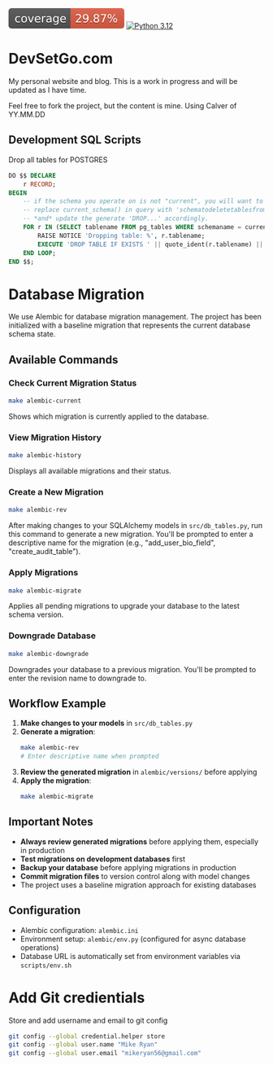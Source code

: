 
[![Coverage fury.io](coverage-badge.svg)](https://github.com/devsetgo/dsg)
[![Python 3.12](https://img.shields.io/badge/python-3.12-blue.svg)](https://www.python.org/downloads/release/python-3120/)
# DevSetGo.com
My personal website and blog. This is a work in progress and will be updated as I have time.

Feel free to fork the project, but the content is mine. Using Calver of YY.MM.DD


## Development SQL Scripts


Drop all tables for POSTGRES
```sql
DO $$ DECLARE
    r RECORD;
BEGIN
    -- if the schema you operate on is not "current", you will want to
    -- replace current_schema() in query with 'schematodeletetablesfrom'
    -- *and* update the generate 'DROP...' accordingly.
    FOR r IN (SELECT tablename FROM pg_tables WHERE schemaname = current_schema()) LOOP
        RAISE NOTICE 'Dropping table: %', r.tablename;
        EXECUTE 'DROP TABLE IF EXISTS ' || quote_ident(r.tablename) || ' CASCADE';
    END LOOP;
END $$;
```

# Database Migration

We use Alembic for database migration management. The project has been initialized with a baseline migration that represents the current database schema state.

## Available Commands

### Check Current Migration Status
```bash
make alembic-current
```
Shows which migration is currently applied to the database.

### View Migration History
```bash
make alembic-history
```
Displays all available migrations and their status.

### Create a New Migration
```bash
make alembic-rev
```
After making changes to your SQLAlchemy models in `src/db_tables.py`, run this command to generate a new migration. You'll be prompted to enter a descriptive name for the migration (e.g., "add_user_bio_field", "create_audit_table").

### Apply Migrations
```bash
make alembic-migrate
```
Applies all pending migrations to upgrade your database to the latest schema version.

### Downgrade Database
```bash
make alembic-downgrade
```
Downgrades your database to a previous migration. You'll be prompted to enter the revision name to downgrade to.

## Workflow Example

1. **Make changes to your models** in `src/db_tables.py`
2. **Generate a migration**:
   ```bash
   make alembic-rev
   # Enter descriptive name when prompted
   ```
3. **Review the generated migration** in `alembic/versions/` before applying
4. **Apply the migration**:
   ```bash
   make alembic-migrate
   ```

## Important Notes

- **Always review generated migrations** before applying them, especially in production
- **Test migrations on development databases** first
- **Backup your database** before applying migrations in production
- **Commit migration files** to version control along with model changes
- The project uses a baseline migration approach for existing databases

## Configuration

- Alembic configuration: `alembic.ini`
- Environment setup: `alembic/env.py` (configured for async database operations)
- Database URL is automatically set from environment variables via `scripts/env.sh`


# Add Git credientials
Store and add username and email to git config
```bash
git config --global credential.helper store
git config --global user.name "Mike Ryan"
git config --global user.email "mikeryan56@gmail.com"
```